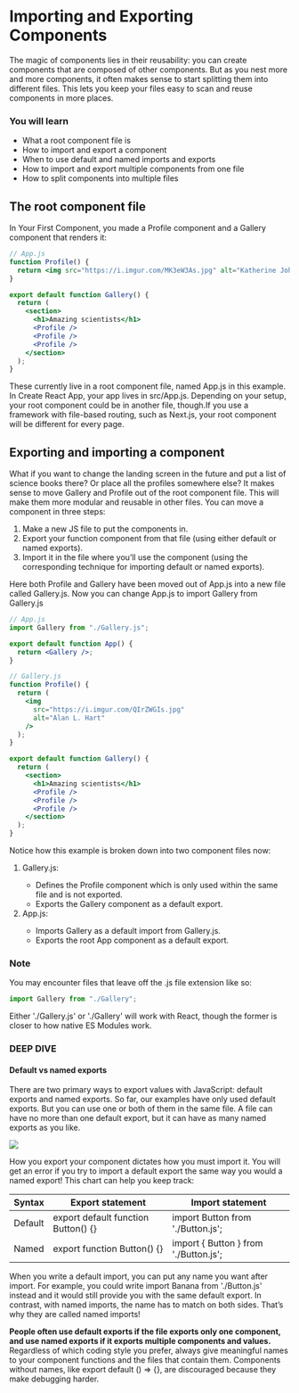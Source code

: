 # Importing and Exporting Components

The magic of components lies in their reusability:
you can create components that are composed of other components.
But as you nest more and more components,
it often makes sense to start splitting them into different files.
This lets you keep your files easy to scan and reuse components in more places.

### You will learn

- What a root component file is
- How to import and export a component
- When to use default and named imports and exports
- How to import and export multiple components from one file
- How to split components into multiple files

## The root component file

In Your First Component,
you made a Profile component
and a Gallery component that renders it:

```jsx
// App.js
function Profile() {
  return <img src="https://i.imgur.com/MK3eW3As.jpg" alt="Katherine Johnson" />;
}

export default function Gallery() {
  return (
    <section>
      <h1>Amazing scientists</h1>
      <Profile />
      <Profile />
      <Profile />
    </section>
  );
}
```

These currently live in a root component file,
named App.js in this example.
In Create React App, your app lives in src/App.js.
Depending on your setup, your root component could be in another file, though.If you use a framework with file-based routing, such as Next.js,
your root component will be different for every page.

## Exporting and importing a component

What if you want to change the landing screen in the future
and put a list of science books there?
Or place all the profiles somewhere else?
It makes sense to move Gallery and Profile out of the root component file.
This will make them more modular and reusable in other files.
You can move a component in three steps:

1. Make a new JS file to put the components in.
2. Export your function component from that file
   (using either default or named exports).
3. Import it in the file where you’ll use the component
   (using the corresponding technique for importing default or named exports).

Here both Profile and Gallery have been moved out of App.js into a new file called Gallery.js.
Now you can change App.js to import Gallery from Gallery.js

```jsx
// App.js
import Gallery from "./Gallery.js";

export default function App() {
  return <Gallery />;
}

// Gallery.js
function Profile() {
  return (
    <img
      src="https://i.imgur.com/QIrZWGIs.jpg"
      alt="Alan L. Hart"
    />
  );
}

export default function Gallery() {
  return (
    <section>
      <h1>Amazing scientists</h1>
      <Profile />
      <Profile />
      <Profile />
    </section>
  );
}

```

Notice how this example is broken down into two component files now:

<ol>
    <li>Gallery.js:</li>
    <ul>
        <li>Defines the Profile component which is only used within the same file and is not exported.</li>
        <li>Exports the Gallery component as a default export.</li>
    </ul>
    <li>App.js:</li>
    <ul>
        <li>Imports Gallery as a default import from Gallery.js.</li>
        <li>Exports the root App component as a default export.</li>
    </ul>
</ol>

### Note

You may encounter files that leave off the .js file extension like so:

```jsx
import Gallery from "./Gallery";
```

Either './Gallery.js' or './Gallery' will work with React,
though the former is closer to how native ES Modules work.

### DEEP DIVE

#### Default vs named exports

There are two primary ways to export values with JavaScript:
default exports and named exports.
So far, our examples have only used default exports.
But you can use one or both of them in the same file.
A file can have no more than one default export,
but it can have as many named exports as you like.

![](https://react.dev/images/docs/illustrations/i_import-export.svg)

How you export your component
dictates how you must import it.
You will get an error
if you try to import a default export
the same way you would a named export!
This chart can help you keep track:

| Syntax  | Export statement                    | Import statement                      |
| ------- | ----------------------------------- | ------------------------------------- |
| Default | export default function Button() {} | import Button from './Button.js';     |
| Named   | export function Button() {}         | import { Button } from './Button.js'; |

When you write a default import,
you can put any name you want after import.
For example, you could write
import Banana from './Button.js'
instead
and it would still provide you with the same default export.
In contrast, with named imports,
the name has to match on both sides.
That’s why they are called named imports!

<b>People often use default exports
if the file exports only one component,
and use named exports
if it exports multiple components and values.</b>
Regardless of which coding style you prefer,
always give meaningful names to your component functions
and the files that contain them.
Components without names,
like export default () => {}, are discouraged
because they make debugging harder.
